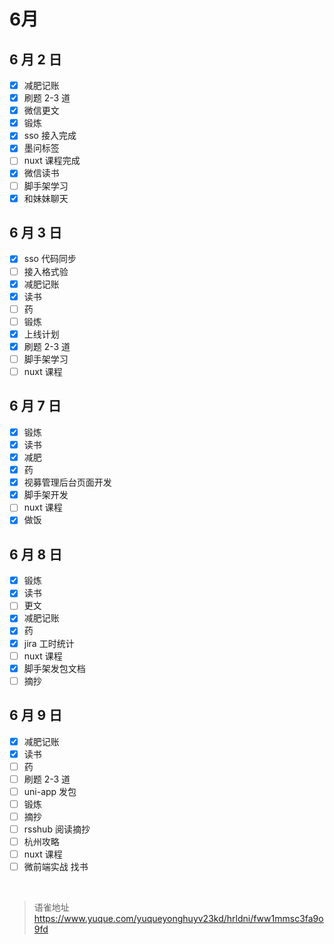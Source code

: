 # 6月
## 6 月 2 日

- [x] 减肥记账
- [x] 刷题 2-3 道
- [x] 微信更文
- [x] 锻炼
- [x] sso 接入完成
- [x] 墨问标签
- [ ] nuxt 课程完成
- [x] 微信读书
- [ ] 脚手架学习
- [x] 和妹妹聊天

## 6 月 3 日

- [x] sso 代码同步
- [ ] 接入格式验
- [x] 减肥记账
- [x] 读书
- [ ] 药
- [ ] 锻炼
- [x] 上线计划
- [x] 刷题 2-3 道
- [ ] 脚手架学习
- [ ] nuxt 课程

## 6 月 7 日

- [x] 锻炼
- [x] 读书
- [x] 减肥
- [x] 药
- [x] 视募管理后台页面开发
- [x] 脚手架开发
- [ ] nuxt 课程
- [x] 做饭

## 6 月 8 日

- [x] 锻炼
- [x] 读书
- [ ] 更文
- [x] 减肥记账
- [x] 药
- [x] jira 工时统计
- [ ] nuxt 课程
- [x] 脚手架发包文档
- [ ] 摘抄

## 6 月 9 日

- [x] 减肥记账
- [x] 读书
- [ ] 药
- [ ] 刷题 2-3 道
- [ ] uni-app 发包
- [ ] 锻炼
- [ ] 摘抄
- [ ] rsshub 阅读摘抄
- [ ] 杭州攻略
- [ ] nuxt 课程
- [ ] 微前端实战 找书

<br>
  
> 语雀地址 https://www.yuque.com/yuqueyonghuyv23kd/hrldni/fww1mmsc3fa9o9fd